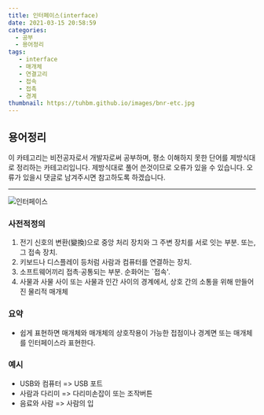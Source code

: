```yaml
---
title: 인터페이스(interface)
date: 2021-03-15 20:58:59
categories:
  - 공부
  - 용어정리
tags:
   - interface
   - 매개체
   - 연결고리
   - 접속
   - 접촉
   - 경계
thumbnail: https://tuhbm.github.io/images/bnr-etc.jpg
---
```

## 용어정리
이 카테고리는 비전공자로서 개발자로써 공부하며, 평소 이해하지 못한 단어를 제방식대로 정리하는 카테고리입니다.
제방식대로 풀어 쓴것이므로 오류가 있을 수 있습니다.
오류가 있을시 댓글로 남겨주시면 참고하도록 하겠습니다.
*****
![인터페이스](https://tuhbm.github.io/images/terms/interface_img1.png)
### 사전적정의
1. 전기 신호의 변환(變換)으로 중앙 처리 장치와 그 주변 장치를 서로 잇는 부분. 또는, 그 접속 장치.
2. 키보드나 디스플레이 등처럼 사람과 컴퓨터를 연결하는 장치.
3. 소프트웨어끼리 접촉·공통되는 부분. 순화어는 `접속'.
4. 사물과 사물 사이 또는 사물과 인간 사이의 경계에서, 상호 간의 소통을 위해 만들어진 물리적 매개체
<!-- more -->
### 요약
- 쉽게 표현하면 매개체와 매개체의 상호작용이 가능한 접점이나 경계면 또는 매개체를 인터페이스라 표현한다.

### 예시
- USB와 컴퓨터 => USB 포트
- 사람과 다리미 => 다리미손잡이 또는 조작버튼
- 음료와 사람 => 사람의 입
